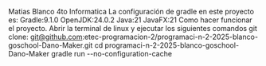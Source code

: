 Matias Blanco 4to Informatica
La configuración de gradle en este proyecto es:
Gradle:9.1.0
OpenJDK:24.0.2
Java:21
JavaFX:21
Como hacer funcionar el proyecto. Abrir la terminal de linux y ejecutar los siguientes comandos
git clone: git@github.com:etec-programacion-2/programaci-n-2-2025-blanco-goschool-Dano-Maker.git
cd programaci-n-2-2025-blanco-goschool-Dano-Maker
gradle run --no-configuration-cache


